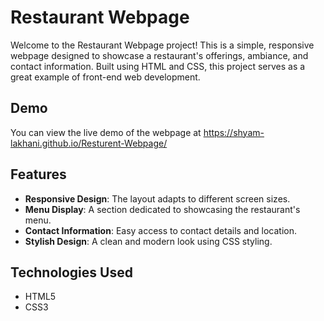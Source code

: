 # Restaurant Webpage

Welcome to the Restaurant Webpage project! This is a simple, responsive webpage designed to showcase a restaurant's offerings, ambiance, and contact information. Built using HTML and CSS, this project serves as a great example of front-end web development.

## Demo

You can view the live demo of the webpage at https://shyam-lakhani.github.io/Resturent-Webpage/

## Features

- **Responsive Design**: The layout adapts to different screen sizes.
- **Menu Display**: A section dedicated to showcasing the restaurant's menu.
- **Contact Information**: Easy access to contact details and location.
- **Stylish Design**: A clean and modern look using CSS styling.

## Technologies Used

- HTML5
- CSS3

